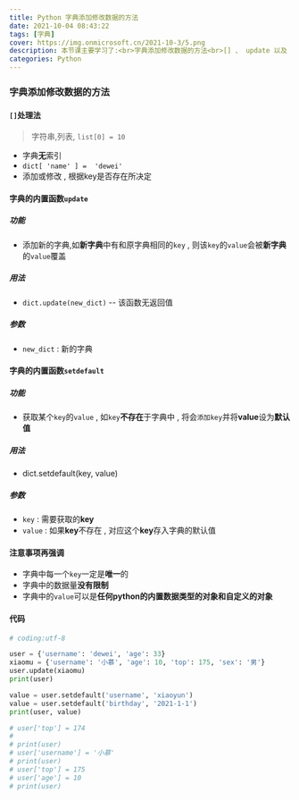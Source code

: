 ```yaml
---
title: Python 字典添加修改数据的方法
date: 2021-10-04 08:43:22
tags: [字典]
cover: https://img.onmicrosoft.cn/2021-10-3/5.png
description: 本节课主要学习了:<br>字典添加修改数据的方法<br>[] 、 update 以及 setdefault 
categories: Python
---
```


### 字典添加修改数据的方法

#### `[]`处理法

> 字符串,列表, `list[0] = 10`

- 字典**无**索引
- `dict[ 'name' ] =  'dewei'`
- 添加或修改 ,  根据key是否存在所决定

#### 字典的内置函数`update`

##### 功能

- 添加新的字典,如**新字典**中有和原字典相同的`key` , 则该`key`的`value`会被**新字典**的`value`覆盖

##### 用法

- `dict.update(new_dict)` -- 该函数无返回值

##### 参数

- `new_dict` : 新的字典

#### 字典的内置函数`setdefault`

##### 功能

- 获取某个`key`的`value` , 如`key`**不存在**于字典中 , 将会`添加key`并将**value**设为**默认值**

##### 用法

- dict.setdefault(key, value)

##### 参数

- `key` : 需要获取的**key**
- `value` : 如果**key**不存在 , 对应这个**key**存入字典的默认值

#### 注意事项再强调

- 字典中每一个`key`一定是**唯一**的
- 字典中的数据量**没有限制**
- 字典中的`value`可以是**任何python的内置数据类型的对象和自定义的对象**

#### 代码

```python
# coding:utf-8

user = {'username': 'dewei', 'age': 33}
xiaomu = {'username': '小慕', 'age': 10, 'top': 175, 'sex': '男'}
user.update(xiaomu)
print(user)

value = user.setdefault('username', 'xiaoyun')
value = user.setdefault('birthday', '2021-1-1')
print(user, value)

# user['top'] = 174
#
# print(user)
# user['username'] = '小慕'
# print(user)
# user['top'] = 175
# user['age'] = 10
# print(user)

```

